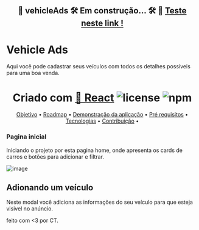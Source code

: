<h2 align="center"> 
	🚧  vehicleAds 🛠️ Em construção... 🛠️  🚧
	<a href="https://deploy-preview-9--vehicle-ads.netlify.app/">Teste neste link !</a>
</h2>

# Vehicle Ads

Aqui você pode cadastrar seus veículos com todos os detalhes possíveis para uma boa venda.

<h1 align="center">
  Criado com <a href="https://pt-br.reactjs.org/">🔗 React</a> 
  <img alt="license" src="https://img.shields.io/npm/l/m?color=blue&style=plastic" />
 <img alt="npm" src="https://img.shields.io/npm/v/node?color=blue&logo=Node.js&logoColor=dark%20green">
</h1>

<p align="center">
 <a href="#objetivo">Objetivo</a> •
 <a href="#roadmap">Roadmap</a> • 
 <a href="#Demonstração">Demonstração da aplicação</a> • 
 <a href="#requisitos">Pré requisitos</a> • 
 <a href="#tecnologias">Tecnologias</a> • 
 <a href="#contribuição">Contribuição</a> • 
</p>
<h3> Pagina inicial </h3>

Iniciando o projeto por esta pagina home, onde apresenta os cards de carros e botões para adicionar e filtrar.

![image](https://user-images.githubusercontent.com/92460525/178401316-4a583b6f-86a8-40dd-a524-cfb76066ac9d.png)

## Adionando um veículo

Neste modal você adiciona as informações do seu veículo para que esteja visivel no anúncio.

feito com <3 por CT.
